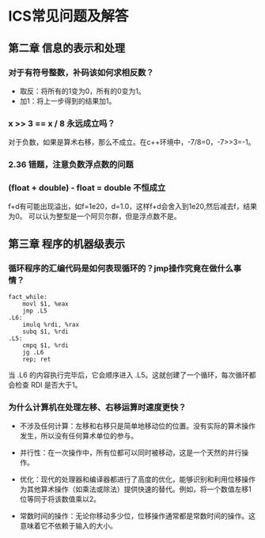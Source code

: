 # ICS常见问题及解答

## 第二章 信息的表示和处理
### 对于有符号整数，补码该如何求相反数？
- 取反：将所有的1变为0，所有的0变为1。
- 加1：将上一步得到的结果加1。

### x >> 3 == x / 8 永远成立吗？
对于负数，如果是算术右移，那么不成立。在c++环境中，-7/8=0，-7>>3=-1。

### 2.36 错题，注意负数浮点数的问题

### (float + double) - float = double 不恒成立
f+d有可能出现溢出，如f=1e20，d=1.0，这样f+d会舍入到1e20,然后减去f，结果为0。
可以认为整型是一个阿贝尔群，但是浮点数不是。

## 第三章 程序的机器级表示
### 循环程序的汇编代码是如何表现循环的？jmp操作究竟在做什么事情？

```
fact_while:
    movl $1, %eax
    jmp .L5
.L6:
    imulq %rdi, %rax
    subq $1, %rdi
.L5:
    cmpq $1, %rdi
    jg .L6
    rep; ret
```
当 .L6 的内容执行完毕后，它会顺序进入 .L5。这就创建了一个循环，每次循环都会检查 RDI 是否大于1。

### 为什么计算机在处理左移、右移运算时速度更快？
- 不涉及任何计算：左移和右移只是简单地移动位的位置。没有实际的算术操作发生，所以没有任何算术单位的参与。

- 并行性：在一次操作中，所有位都可以同时被移动，这是一个天然的并行操作。

- 优化：现代的处理器和编译器都进行了高度的优化，能够识别和利用位移操作为其他算术操作（如乘法或除法）提供快速的替代。例如，将一个数值左移1位等同于将该数值乘以2。

- 常数时间的操作：无论你移动多少位，位移操作通常都是常数时间的操作。这意味着它不依赖于输入的大小。

